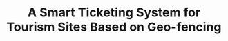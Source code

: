 ---
layout: page
title: A Smart Ticketing System for Tourism Sites Based on Geo-fencing
description: >
    #JAVA, #PostgreSQL
    This system implemented automatic ticketing for tourism sites to alleviate congestion and speed up ticket sales at the entrance.
importance: 4
related_publications: false
category: Main contributor
---